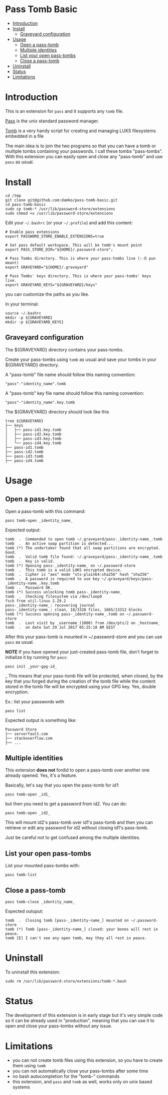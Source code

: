 Pass Tomb Basic
===

<!-- TOC -->

- [Introduction](#introduction)
- [Install](#install)
    - [Graveyard configuration](#graveyard-configuration)
- [Usage](#usage)
    - [Open a pass-tomb](#open-a-pass-tomb)
    - [Multiple identities](#multiple-identities)
    - [List your open pass-tombs](#list-your-open-pass-tombs)
    - [Close a pass-tomb](#close-a-pass-tomb)
- [Uninstall](#uninstall)
- [Status](#status)
- [Limitations](#limitations)

<!-- /TOC -->

# Introduction

This is an extension for `pass` and it supports any `tomb` file.

[Pass](https://www.passwordstore.org/) is the unix standard password manager.

[Tomb](https://www.dyne.org/software/tomb/) is a very handy script for creating and managing LUKS filesystems embedded in a file

The main idea is to join the two programs so that you can have a tomb or multiple tombs containing your passwords. I call these tombs "pass-tombs". With this extension you can easily open and close any "pass-tomb" and use `pass` as usual.

# Install

	cd /tmp
	git clone git@github.com:damko/pass-tomb-basic.git
	cd pass-tomb-basic
	sudo cp tomb-* /usr/lib/password-store/extensions
	sudo chmod +x /usr/lib/password-store/extensions

Edit your `~/.bashrc` (or your `~/.profile`) and add this content:
	
	# Enable pass extensions
	export PASSWORD_STORE_ENABLE_EXTENSIONS=true

	# Set pass default workspace. This will be tomb's mount point
	export PASS_STORE_DIR="${HOME}/.password-store";

	# Pass Tombs directory. This is where your pass-tombs live (:-D pun meant)
	export GRAVEYARD="${HOME}/.graveyard"

	# Pass Tombs' keys directory. This is where your pass-tombs' keys live.
	export GRAVEYARD_KEYS="${GRAVEYARD}/keys"

you can customize the paths as you like.

In your terminal:

	source ~/.bashrc
	mkdir -p ${GRAVEYARD}
	mkdir -p ${GRAVEYARD_KEYS}

## Graveyard configuration

The ${GRAVEYARD} directory contains your pass-tombs.

Create your pass-tombs using `tomb` as usual and save your tombs in your ${GRAVEYARD} directory.

A "pass-tomb" file name should follow this naming convention:

	"pass"-"identity_name".tomb

A "pass-tomb" key file name should follow this naming convention:

	"pass"-"identity_name".key.tomb

The ${GRAVEYARD} directory should look like this

	tree ${GRAVEYARD}
	├── keys
	│   ├── pass-id1.key.tomb
	│   ├── pass-id2.key.tomb
	│   ├── pass-id3.key.tomb
	│   └── pass-id4.key.tomb
	├── pass-id1.tomb
	├── pass-id2.tomb
	├── pass-id3.tomb
	├── pass-id4.tomb

# Usage

## Open a pass-tomb

Open a pass-tomb with this command:

	pass tomb-open _identity_name_

Expected output:

	tomb  .  Commanded to open tomb ~/.graveyard/pass-_identity-name_.tomb
	tomb  .  An active swap partition is detected...
	tomb (*) The undertaker found that all swap partitions are encrypted. Good.
	tomb  .  Valid tomb file found: ~/.graveyard/pass-_identity-name_.tomb
	tomb  .  Key is valid.
	tomb (*) Opening pass-_identity-name_ on ~/.password-store
	tomb  .  This tomb is a valid LUKS encrypted device.
	tomb  .  Cipher is "aes" mode "xts-plain64:sha256" hash "sha256"
	tomb  .  A password is required to use key ~/.graveyard/keys/pass-_identity-name_.key.tomb
	tomb  .  Password OK.
	tomb (*) Success unlocking tomb pass-_identity-name_
	tomb  .  Checking filesystem via /dev/loop0
	fsck from util-linux 2.29.2
	pass-_identity-name_: recovering journal
	pass-_identity-name_: clean, 18/3328 files, 1665/13312 blocks
	tomb (*) Success opening pass-_identity-name_.tomb on ~/.password-store
	tomb  .  Last visit by _username_(1000) from /dev/pts/2 on _hostname_
	tomb  .  on date Sat 29 Jul 2017 05:25:18 AM EEST

After this your pass-tomb is mounted in ~/.password-store and you can use `pass` as usual.

**NOTE**
If you have opened your just-created pass-tomb file, don't forget to initialize it by running for `pass`:

	pass init _your-gpg-id_

_ This means that your pass-tomb file will be protected, when closed, by the key that you forged during the creation of the tomb file while the content stored in the tomb file will be encrypted using your GPG key. Yes, double encryption.

Ex.: list your passwords with

	pass list

Expected output is something like:

	Password Store
	├── serverfault.com
	├── stackoverflow.com
	├── ...

## Multiple identities

This extension **does not** fordid to open a pass-tomb over another one already opened. Yes, it's a feature.

Basically, let's say that you open the pass-tomb for _id1_:

	pass tomb-open _id1_

but then you need to get a password from id2. You can do:

	pass tomb-open _id2_

This will mount id2's pass-tomb over id1's pass-tomb and then you can retrieve or edit any password for id2 without closing id1's pass-tomb.

Just be careful not to get confused among the multiple identities.

## List your open pass-tombs

List your mounted pass-tombs with:

	pass tomb-list

## Close a pass-tomb

	pass tomb-close _identity_name_

Expected outuput:

	tomb  .  Closing tomb [pass-_identity-name_] mounted on ~/.password-store
	tomb (*) Tomb [pass-_identity-name_] closed: your bones will rest in peace.
	tomb [E] I can't see any open tomb, may they all rest in peace.

# Uninstall

To uninstall this extension:

	sudo rm /usr/lib/password-store/extensions/tomb-*.bash

# Status

The development of this extension is in early stage but it's very simple code so it can be already used in "production", meaning that you can use it to open and close your pass-tombs without any issue.

# Limitations

* you can not create tomb files using this extension, so you have to create them using `tomb`
* you can not automatically close your pass-tombs after some time
* no bash autocompletion for the "tomb-" commands
* this extension, and `pass` and `tomb` as well, works only on unix based systems


